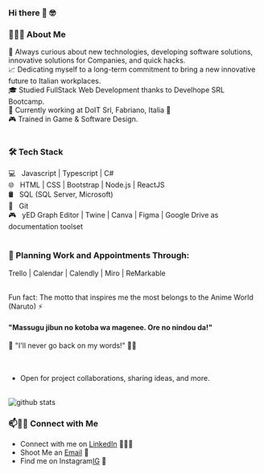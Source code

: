 ### Hi there 👋 🤓

<h3> 👨🏻‍💻 About Me </h3>

🤔 Always curious about new technologies, developing software solutions, innovative solutions for Companies, and quick hacks.<br/>
📈 Dedicating myself to a long-term commitment to bring a new innovative future to Italian workplaces.<br/>
🎓 Studied FullStack Web Development thanks to Develhope SRL Bootcamp.<br/>
🌱 Currently working at DoIT Srl, Fabriano, Italia 💙<br/>
🎮 Trained in Game & Software Design.
<br/><br/>

<h3>🛠 Tech Stack</h3>

💻 &nbsp; Javascript | Typescript | C# <br/>
🌐 &nbsp; HTML | CSS | Bootstrap | Node.js | ReactJS <br/>
🛢 &nbsp; SQL (SQL Server, Microsoft)<br/>
🔧 &nbsp; Git<br/>
🎮 &nbsp; yED Graph Editor | Twine | Canva | Figma | Google Drive as documentation toolset
<br/><br/>

<h3>📆 Planning Work and Appointments Through:</h3>
Trello | Calendar | Calendly | Miro | ReMarkable
<br/><br/>

Fun fact: The motto that inspires me the most belongs to the Anime World (Naruto) ⚡ 
    <h4> "Massugu jibun no kotoba wa magenee. Ore no nindou da!" </h4> 🍃
    "I'll never go back on my words!" 👊🏻
<br/><br/><br/>
    
- Open for project collaborations, sharing ideas, and more.
<br/><br/>

![github stats](https://github-readme-stats.vercel.app/api?username=SkelGames95&show_icons=true)

### 📫🤝🏻 Connect with Me

 - Connect with me on [LinkedIn](https://www.linkedin.com/in/pm13365sk/) 👨🏻‍💻
 - Shoot Me an [Email](mailto:polentamarco.dev@gmail.com) 💌
 - Find me on Instagram[IG](https://www.instagram.com/polebit/) 📸
